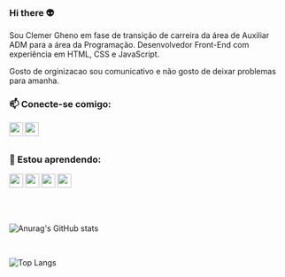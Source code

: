 ### Hi there 👽

Sou Clemer Gheno em fase de transição de carreira da área de Auxiliar ADM para a área da Programação. Desenvolvedor Front-End com experiência em HTML, CSS e JavaScript. 

Gosto de orginizacao sou comunicativo e não gosto de deixar problemas para amanha. 

### 📫 Conecte-se comigo:

<p>
<a href="https://www.linkedin.com/in/clemergheno97">
<img align="left" width="25px" src="https://cdn-icons-png.flaticon.com/128/3536/3536569.png">
</a> 

<a href="https://wa.me/5518997196088?text=Ola%2C%20Preciso%20do%20seu%20servi%C3%A7os">
<img align="left" width="25px" src="https://cdn-icons-png.flaticon.com/128/1384/1384023.png">
</a> 
<p/>

<br />
<br />

### 🌱 Estou aprendendo:
<img width="25px" src="https://cdn-icons-png.flaticon.com/128/1051/1051328.png"> <img width="25px" src="https://cdn-icons-png.flaticon.com/128/732/732007.png"> <img width="25px" src="https://cdn-icons-png.flaticon.com/128/721/721671.png"> <img width="25px" src="https://cdn-icons-png.flaticon.com/128/3393/3393920.png"> 
  
  <br />
  <br />

![Anurag's GitHub stats](https://github-readme-stats.vercel.app/api?username=ClemerGheno97&show_icons=true&theme=synthwave)

  <br />
  
![Top Langs](https://github-readme-stats.vercel.app/api/top-langs/?username=ClemerGheno97&theme=synthwave)



<!--
**ClemerGheno97/ClemerGheno97** is a ✨ _special_ ✨ repository because its `README.md` (this file) appears on your GitHub profile.

Here are some ideas to get you started:

- 🔭 I’m currently working on ...
- 🌱 I’m currently learning ...
- 👯 I’m looking to collaborate on ...
- 🤔 I’m looking for help with ...
- 💬 Ask me about ...
- 📫 How to reach me: ...
- 😄 Pronouns: ...
- ⚡ Fun fact: ...
-->
